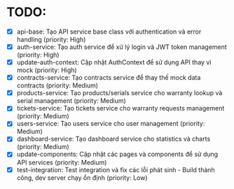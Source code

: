 # TODO:

- [x] api-base: Tạo API service base class với authentication và error handling (priority: High)
- [x] auth-service: Tạo auth service để xử lý login và JWT token management (priority: High)
- [x] update-auth-context: Cập nhật AuthContext để sử dụng API thay vì mock (priority: High)
- [x] contracts-service: Tạo contracts service để thay thế mock data contracts (priority: Medium)
- [x] products-service: Tạo products/serials service cho warranty lookup và serial management (priority: Medium)
- [x] tickets-service: Tạo tickets service cho warranty requests management (priority: Medium)
- [x] users-service: Tạo users service cho user management (priority: Medium)
- [x] dashboard-service: Tạo dashboard service cho statistics và charts (priority: Medium)
- [x] update-components: Cập nhật các pages và components để sử dụng API services (priority: Medium)
- [x] test-integration: Test integration và fix các lỗi phát sinh - Build thành công, dev server chạy ổn định (priority: Low)
